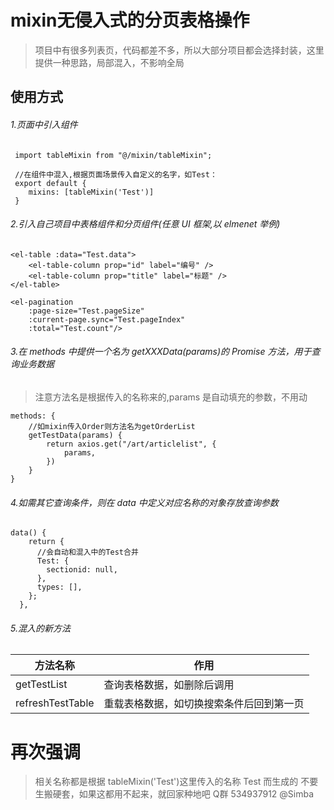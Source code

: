 # mixin无侵入式的分页表格操作
> 项目中有很多列表页，代码都差不多，所以大部分项目都会选择封装，这里提供一种思路，局部混入，不影响全局

## 使用方式

###### 1.页面中引入组件

```
 import tableMixin from "@/mixin/tableMixin";

 //在组件中混入,根据页面场景传入自定义的名字，如Test：
 export default {
    mixins: [tableMixin('Test')]
 }
```

###### 2.引入自己项目中表格组件和分页组件(任意 UI 框架,以 elmenet 举例)

```
<el-table :data="Test.data">
    <el-table-column prop="id" label="编号" />
    <el-table-column prop="title" label="标题" />
</el-table>

<el-pagination
    :page-size="Test.pageSize"
    :current-page.sync="Test.pageIndex"
    :total="Test.count"/>
```

###### 3.在 methods 中提供一个名为 getXXXData(params)的 Promise 方法，用于查询业务数据

> 注意方法名是根据传入的名称来的,params 是自动填充的参数，不用动

```
methods: {
    //如mixin传入Order则方法名为getOrderList
    getTestData(params) {
        return axios.get("/art/articlelist", {
            params,
        })
    }
}
```

###### 4.如需其它查询条件，则在 data 中定义对应名称的对象存放查询参数

```
data() {
    return {
      //会自动和混入中的Test合并
      Test: {
        sectionid: null,
      },
      types: [],
    };
  },
```

###### 5.混入的新方法

| 方法名称         | 作用                                     |
| ---------------- | ---------------------------------------- |
| getTestList      | 查询表格数据，如删除后调用               |
| refreshTestTable | 重载表格数据，如切换搜索条件后回到第一页 |

# 再次强调

> 相关名称都是根据 tableMixin('Test')这里传入的名称 Test 而生成的
> 不要生搬硬套，如果这都用不起来，就回家种地吧
> Q群 534937912 @Simba
